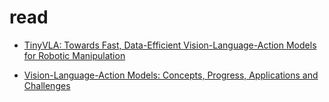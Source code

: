 # read


* [TinyVLA: Towards Fast, Data-Efficient Vision-Language-Action Models for Robotic Manipulation](https://ar5iv.labs.arxiv.org/html/2409.12514#:~:text=Recently%2C%20vision,challenges%2C%20a%20natural%20question%20arises)

* [Vision-Language-Action Models: Concepts, Progress, Applications and Challenges ](https://arxiv.org/abs/2505.04769)